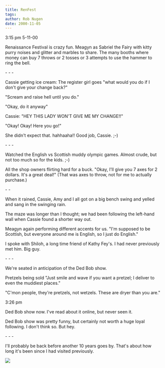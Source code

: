 ```yaml
---
title: RenFest
tags: 
author: Rob Nugen
date: 2000-11-05
---
```


<p class=date>3:15 pm 5-11-00

<p>Renaissance Festival is crazy fun.  Meagyn as Sabriel the Fairy with
kitty purry noises and glitter and marbles to share.  The many booths where
money can buy 7 throws or 2 tosses or 3 attempts to use the hammer to ring
the bell.

<p>- - -

<p>Cassie getting ice cream:  The register girl goes "what would you do if I
don't give your change back?"

<p>"Scream and raise hell until you do."

<p>"Okay, do it anyway"

<p>Cassie: "HEY THIS LADY WON'T GIVE ME MY CHANGE!!"

<p>"Okay! Okay!  Here you go!"

<p>She didn't expect that.  hahhaaha!!  Good job, Cassie.  ;-)

<p>- - -

<p>Watched the English vs Scottish muddy olympic games.  Almost crude, but
not too much so for the kids.  ;-)

<p>All the shop owners flirting hard for a buck.  "Okay, I'll give you 7
axes for 2 dollars.  It's a great deal!"  (That was axes to throw, not for
me to actually purchase.)

<p>- -

<p>When it rained, Cassie, Amy and I all got on a big bench swing and yelled
and sang in the swinging rain.

<p>The maze was longer than I thought; we had been following the left-hand
wall when Cassie found a shorter way out.

<p>Meagyn again performing different accents for us.  "I'm supposed to be
Scottish, but everyone around me is English, so I just do English."

<p>I spoke with Shiloh, a long time friend of Kathy Fey's.  I had never
previously met him.  Big guy.

<p>- - -

<p>We're seated in anticipation of the Ded Bob show.

<p>Pretzels being sold "Just smile and wave if you want a pretzel; I deliver
to even the muddiest places."

<p>"C'mon people, they're pretzels, not wetzels.  These are dryer than you
are."

<p class=date>3:26 pm

<p>Ded Bob show now.  I've read about it online, but never seen it.

<p>Ded Bob show was pretty funny, but certainly not worth a huge loyal
following.  I don't think so.  But hey.

<p>- - -

<p>I'll probably be back before another 10 years goes by.  That's about how
long it's been since I had visited previously.

<p><img src="/images/rob/wL-ROB.gif">

